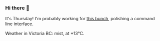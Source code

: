 ### Hi there :wave:

It's Thursday! I'm probably working for [this bunch](https://github.com/kohofinancial), polishing a command line interface.

Weather in Victoria BC: mist, at +13°C.
